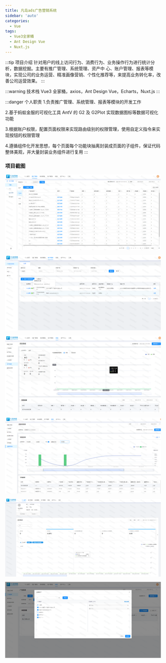 ```yaml
---
title: 凡岛ads广告营销系统
sidebar: 'auto'
categories:
  - Vue
tags:
  - Vue3全家桶
  - Ant Design Vue
  - Nuxt.js
---
```


:::tip 项目介绍
针对用户的线上访问行为、消费行为、业务操作行为进行统计分析，数据挖掘。主要有推广管理、系统管理、资产中
心、账户管理、报表等模块，实现公司的业务运营、精准画像营销、个性化推荐等，来提高业务转化率，改善公司运营效果。
:::

<!-- more -->

:::warning 技术栈
Vue3 全家桶，axios，Ant Design Vue，Echarts，Nuxt.js
:::

:::danger 个人职责 
1.负责推广管理、系统管理、报表等模块的开发工作   

2.基于蚂蚁金服的可视化工具 AntV 的 G2 及 G2Plot 实现数据图标等数据可视化功能  

3.根据账户权限，配置页面权限来实现路由级别的权限管理，使用自定义指令来实现按钮的权限管理  

4.遵循组件化开发思想，每个页面每个功能块抽离封装成页面的子组件，保证代码整体美观，并大量封装业务组件进行复用
:::

### 项目截图
![文件夹](../img/ads/01.png)

![文件夹](../img/ads/02.png)

![文件夹](../img/ads/03.png)

![文件夹](../img/ads/04.png)

![文件夹](../img/ads/05.png)

![文件夹](../img/ads/06.png)



